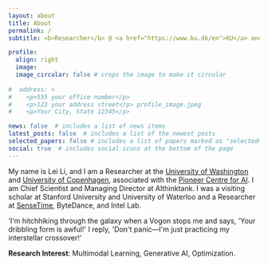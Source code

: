 ```yaml
---
layout: about
title: About
permalink: /
subtitle: <b>Researcher</b> @ <a href="https://www.ku.dk/en">KU</a> and <a href="https://www.washington.edu/">UW</a>

profile:
  align: right
  image: 
  image_circular: false # crops the image to make it circular
  
#  address: >
#    <p>555 your office number</p>
#    <p>123 your address street</p> profile_image.jpeg
#    <p>Your City, State 12345</p>

news: false  # includes a list of news items
latest_posts: false  # includes a list of the newest posts
selected_papers: false # includes a list of papers marked as "selected={true}"
social: true  # includes social icons at the bottom of the page
---
```


  My name is Lei Li, and I am a Researcher at the [University of Washington](https://www.washington.edu/) and [University of Copenhagen](https://www.ku.dk/en), associated with the [Pioneer Centre for AI](https://www.aicentre.dk/). I am Chief Scientist and Managing Director at AIthinktank. I was a visiting scholar at Stanford University and University of Waterloo and a Researcher at [SenseTime](https://www.sensetime.com/en), ByteDance, and Intel Lab. 

  ‘I'm hitchhiking through the galaxy when a Vogon stops me and says, 'Your dribbling form is awful!' I reply, 'Don't panic—I'm just practicing my interstellar crossover!'
  
  <b>Research Interest</b>: Multimodal Learning, Generative AI, Optimization.
  
  
